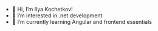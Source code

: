 - 👋 Hi, I’m Ilya Kochetkov!
- 👀 I’m interested in .net development
- 🌱 I’m currently learning Angular and frontend essentials

<!---
- 💞️ I’m looking to collaborate on projects 
- 📫 How to reach me ...
IlyaKo/IlyaKo is a ✨ special ✨ repository because its `README.md` (this file) appears on your GitHub profile.
You can click the Preview link to take a look at your changes.
--->
